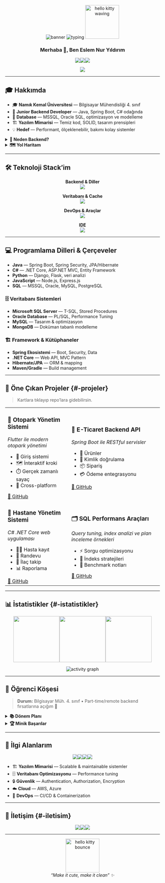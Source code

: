 <div align="center">

<!-- Sıkı başlık alanı (pembe→mor degrade) -->
<img src="https://capsule-render.vercel.app/api?type=soft&height=150&text=Eslem%20Nur%20Yıldırım&fontSize=34&fontColor=ffffff&color=0:FF5CA8,100:B57BFF&animation=fadeIn" alt="banner"/>

<!-- Yazı animasyonu (kısa, pembe/mor) -->
<img src="https://readme-typing-svg.herokuapp.com?font=Poppins&weight=700&size=22&duration=2200&pause=800&color=FF5CA8&center=true&vCenter=true&width=700&lines=Backend+Developer+%7C+Java%2C+Spring+Boot%2C+C%23;Bilgisayar+M%C3%BCh.+%C3%96%C4%9Frencisi+%7C+Nam%C4%B1k+Kemal+%C3%9Cni.;Temiz+Kod+%7C+SOLID+%7C+SQL+Tuning" alt="typing" />

<!-- Mini gif (kompakt) -->
<img src="https://i.pinimg.com/originals/2c/72/1e/2c721eb5a1c0a0a6a3b1dba1c5a5f0a7.gif" width="110" alt="hello kitty waving" />

### Merhaba 👋, Ben **Eslem Nur Yıldırım**

<!-- Hızlı aksiyon butonları (boşluksuz) -->
<a href="#-projeler"><img src="https://img.shields.io/badge/Projeler-FF5CA8?style=for-the-badge&logo=spring&logoColor=white"/></a><a href="#-istatistikler"><img src="https://img.shields.io/badge/İstatistikler-B57BFF?style=for-the-badge&logo=github&logoColor=white"/></a><a href="#-iletisim"><img src="https://img.shields.io/badge/İletişim-FFC9E6?style=for-the-badge&logo=gmail&logoColor=5a5a5a"/></a>

<!-- Ziyaretçi sayacı (kompakt) -->
<p><img src="https://komarev.com/ghpvc/?username=eslemnuryildirim&label=Ziyaret&color=ff5ca8&style=flat" /></p>

</div>

---

## 🎓 Hakkımda
- 🎓 **Namık Kemal Üniversitesi** — Bilgisayar Mühendisliği 4. sınıf
- 🚀 **Junior Backend Developer** — Java, Spring Boot, C# odağında
- 💾 **Database** — MSSQL, Oracle SQL, optimizasyon ve modelleme
- 🏗️ **Yazılım Mimarisi** — Temiz kod, SOLID, tasarım prensipleri
- 💡 **Hedef** — Performant, ölçeklenebilir, bakımı kolay sistemler

<details>
  <summary><b>💖 Neden Backend?</b></summary>
  Verinin doğru, güvenli ve hızlı akışı. DDD, SOLID, test edilebilirlik ve tutarlı veri modeli benim için temel.
</details>

<details>
  <summary><b>🗺️ Yol Haritam</b></summary>
  Spring Security (JWT, RBAC) → Docker/Compose → Kubernetes (deploy/HPA) → AWS (EC2, RDS, S3) → Gelişmiş SQL tuning.
</details>

---

## 🛠️ Teknoloji Stack’im
<div align="center">

<!-- Tek satırlık kompakt ikonlar; perline ile boşluk en aza. -->
<strong>Backend & Diller</strong>  
<img src="https://skillicons.dev/icons?i=java,spring,hibernate,gradle,maven,csharp,dotnet,python,javascript,nodejs,express&perline=12&theme=light"/>

<strong>Veritabanı & Cache</strong>  
<img src="https://skillicons.dev/icons?i=mysql,postgresql,mongodb,redis&perline=10&theme=light"/>

<strong>DevOps & Araçlar</strong>  
<img src="https://skillicons.dev/icons?i=docker,kubernetes,git,github,gitlab&perline=12&theme=light"/>

<strong>IDE</strong>  
<img src="https://skillicons.dev/icons?i=idea,vscode,eclipse&perline=10&theme=light"/>

</div>

---

## 💻 Programlama Dilleri & Çerçeveler
- **Java** — Spring Boot, Spring Security, JPA/Hibernate  
- **C#** — .NET Core, ASP.NET MVC, Entity Framework  
- **Python** — Django, Flask, veri analizi  
- **JavaScript** — Node.js, Express.js  
- **SQL** — MSSQL, Oracle, MySQL, PostgreSQL

### 🗄️ Veritabanı Sistemleri
- **Microsoft SQL Server** — T-SQL, Stored Procedures  
- **Oracle Database** — PL/SQL, Performance Tuning  
- **MySQL** — Tasarım & optimizasyon  
- **MongoDB** — Doküman tabanlı modelleme

### 🏗️ Framework & Kütüphaneler
- **Spring Ekosistemi** — Boot, Security, Data  
- **.NET Core** — Web API, MVC Pattern  
- **Hibernate/JPA** — ORM & mapping  
- **Maven/Gradle** — Build management

---

## 🎀 Öne Çıkan Projeler {#-projeler}
> Kartlara tıklayıp repo’lara gidebilirsin.

<table>
  <tr>
    <td>
      <h3>🚗 Otopark Yönetim Sistemi</h3>
      <p><i>Flutter ile modern otopark yönetimi</i></p>
      <ul>
        <li>🔐 Giriş sistemi</li>
        <li>🗺️ İnteraktif kroki</li>
        <li>⏱️ Gerçek zamanlı sayaç</li>
        <li>📱 Cross-platform</li>
      </ul>
      <a href="https://github.com/eslemnuryildirim/otopark-demo">🔗 GitHub</a>
    </td>
    <td>
      <h3>💼 E-Ticaret Backend API</h3>
      <p><i>Spring Boot ile RESTful servisler</i></p>
      <ul>
        <li>🛒 Ürünler</li>
        <li>👥 Kimlik doğrulama</li>
        <li>📦 Sipariş</li>
        <li>💳 Ödeme entegrasyonu</li>
      </ul>
      <a href="https://github.com/eslemnuryildirim">🔗 GitHub</a>
    </td>
  </tr>
  <tr>
    <td>
      <h3>🏥 Hastane Yönetim Sistemi</h3>
      <p><i>C# .NET Core web uygulaması</i></p>
      <ul>
        <li>👨‍⚕️ Hasta kayıt</li>
        <li>📅 Randevu</li>
        <li>💊 İlaç takip</li>
        <li>📊 Raporlama</li>
      </ul>
      <a href="https://github.com/eslemnuryildirim">🔗 GitHub</a>
    </td>
    <td>
      <h3>🗂️ SQL Performans Araçları</h3>
      <p><i>Query tuning, index analizi ve plan inceleme örnekleri</i></p>
      <ul>
        <li>⚡ Sorgu optimizasyonu</li>
        <li>🧭 İndeks stratejileri</li>
        <li>🧪 Benchmark notları</li>
      </ul>
      <a href="https://github.com/eslemnuryildirim">🔗 GitHub</a>
    </td>
  </tr>
</table>

---

## 📊 İstatistikler {#-istatistikler}
<div align="center">

<!-- Kartlar: aynı yükseklik + tek satır, arada boşluk yok -->
<img height="150" src="https://github-readme-stats.vercel.app/api?username=eslemnuryildirim&show_icons=true&hide_border=true&title_color=ff5ca8&icon_color=ff5ca8&text_color=5a5a5a&bg_color=ffffff&count_private=true"/><img height="150" src="https://github-readme-stats.vercel.app/api/top-langs/?username=eslemnuryildirim&layout=compact&hide_border=true&title_color=ff5ca8&text_color=5a5a5a&bg_color=ffffff&langs_count=8"/><img height="150" src="https://github-readme-streak-stats.herokuapp.com/?user=eslemnuryildirim&hide_border=true&ring=ff5ca8&fire=ff5ca8&currStreakLabel=ff5ca8&background=FFFFFF&sideNums=5a5a5a&sideLabels=5a5a5a&dates=5a5a5a"/>

<!-- Aktivite grafiği: pembe/mor -->
<img src="https://github-readme-activity-graph.vercel.app/graph?username=eslemnuryildirim&area=true&hide_border=true&bg_color=ffffff&color=5a5a5a&line=B57BFF&point=FF5CA8&area_color=FFC9E6" alt="activity graph"/>
</div>

---

## 🎒 Öğrenci Köşesi
> **Durum:** Bilgisayar Müh. 4. sınıf • Part-time/remote backend fırsatlarına açığım 💌

<details>
  <summary><b>📚 Dönem Planı</b></summary>

- [x] Spring Security (JWT, RBAC)
- [x] Docker → Compose
- [ ] Kubernetes (deployment, HPA)
- [ ] AWS temelleri (EC2, RDS, S3)
- [ ] Gelişmiş SQL tuning (index, execution plan)
</details>

<details>
  <summary><b>🏆 Minik Başarılar</b></summary>

- 💻 Hackathon katılımları (backend & veritabanı)  
- 🥇 Bölüm projelerinde mimari sunum  
- 📜 Sertifikalar: Java OOP, SQL, Git/GitHub
</details>

---

## 🌱 İlgi Alanlarım
<div align="center">
<img src="https://img.shields.io/badge/Backend-Development-ff5ca8?style=for-the-badge"/><img src="https://img.shields.io/badge/Database-Design-b57bff?style=for-the-badge"/><img src="https://img.shields.io/badge/Software-Architecture-ff9ed9?style=for-the-badge"/><img src="https://img.shields.io/badge/Cloud-Computing-ffc9e6?style=for-the-badge"/>
</div>

- 🏗️ **Yazılım Mimarisi** — Scalable & maintainable sistemler  
- 🗄️ **Veritabanı Optimizasyonu** — Performance tuning  
- 🔒 **Güvenlik** — Authentication, Authorization, Encryption  
- ☁️ **Cloud** — AWS, Azure  
- 🐳 **DevOps** — CI/CD & Containerization

---

## 🤝 İletişim {#-iletisim}
<div align="center">

<a href="https://www.linkedin.com/in/eslem-nur-yıldırım-ba29b5249/"><img src="https://img.shields.io/badge/-LinkedIn-ff5ca8?style=for-the-badge&logo=linkedin&logoColor=white"/></a><a href="mailto:eslemyldrrm@gmail.com"><img src="https://img.shields.io/badge/-Mail-ffc9e6?style=for-the-badge&logo=gmail&logoColor=5a5a5a"/></a><a href="https://github.com/eslemnuryildirim"><img src="https://img.shields.io/badge/-GitHub-b57bff?style=for-the-badge&logo=github&logoColor=white"/></a>

</div>

---

<div align="center">
  <img src="https://media.tenor.com/SJgA8sKncD8AAAAi/hello-kitty.gif" width="110" alt="hello kitty bounce" />
  <br/>
  <i>“Make it cute, make it clean” ✨</i>
</div>

<!-- 🎨 Renk Paleti
Primary: #FF5CA8 | Secondary: #B57BFF | Accent: #FFC9E6 | Text: #5A5A5A
-->
